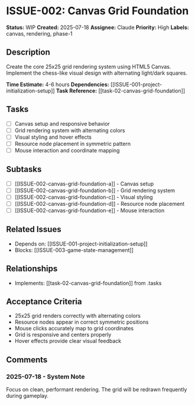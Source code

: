 # ISSUE-002: Canvas Grid Foundation

**Status:** WIP
**Created:** 2025-07-18
**Assignee:** Claude
**Priority:** High
**Labels:** canvas, rendering, phase-1

## Description
Create the core 25x25 grid rendering system using HTML5 Canvas. Implement the chess-like visual design with alternating light/dark squares.

**Time Estimate:** 4-6 hours
**Dependencies:** [[ISSUE-001-project-initialization-setup]]
**Task Reference:** [[task-02-canvas-grid-foundation]]

## Tasks
- [ ] Canvas setup and responsive behavior
- [ ] Grid rendering system with alternating colors
- [ ] Visual styling and hover effects
- [ ] Resource node placement in symmetric pattern
- [ ] Mouse interaction and coordinate mapping

## Subtasks
- [ ] [[ISSUE-002-canvas-grid-foundation-a]] - Canvas setup
- [ ] [[ISSUE-002-canvas-grid-foundation-b]] - Grid rendering system
- [ ] [[ISSUE-002-canvas-grid-foundation-c]] - Visual styling
- [ ] [[ISSUE-002-canvas-grid-foundation-d]] - Resource node placement
- [ ] [[ISSUE-002-canvas-grid-foundation-e]] - Mouse interaction

## Related Issues
- Depends on: [[ISSUE-001-project-initialization-setup]]
- Blocks: [[ISSUE-003-game-state-management]]

## Relationships
- Implements: [[task-02-canvas-grid-foundation]] from .tasks

## Acceptance Criteria
- 25x25 grid renders correctly with alternating colors
- Resource nodes appear in correct symmetric positions  
- Mouse clicks accurately map to grid coordinates
- Grid is responsive and centers properly
- Hover effects provide clear visual feedback

## Comments
### 2025-07-18 - System Note
Focus on clean, performant rendering. The grid will be redrawn frequently during gameplay.